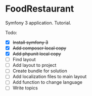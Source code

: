 # FoodRestaurant
Symfony 3 application. Tutorial.

Todo:

- [X] ~~Install symfony 3~~
- [X] ~~Add composer local copy~~
- [X] ~~Add phpunit local copy~~
- [ ] Find layout
- [ ] Add layout to project
- [ ] Create bundle for solution
- [ ] Add localization files to main layout
- [ ] Add function to change language
- [ ] Write topics
